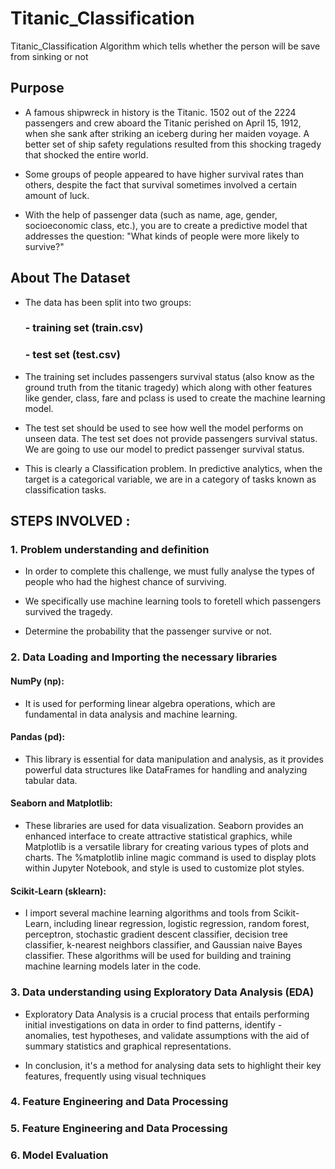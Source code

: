 # Titanic_Classification
Titanic_Classification Algorithm which tells whether the person will be save from sinking or not

## Purpose
-  A famous shipwreck in history is the Titanic. 1502 out of the 2224 passengers and crew aboard the Titanic perished on April 15, 1912, when she sank after striking an iceberg during her maiden voyage. A better set of ship safety regulations resulted from this shocking tragedy that shocked the entire world.

-  Some groups of people appeared to have higher survival rates than others, despite the fact that survival sometimes involved a certain amount of luck.

-  With the help of passenger data (such as name, age, gender, socioeconomic class, etc.), you are to create a predictive model that addresses the question: "What kinds of people were more likely to survive?"

## About The Dataset

-  The data has been split into two groups:

      ### - training set (train.csv)
      ### - test set (test.csv)
-  The training set includes passengers survival status (also know as the ground truth from the titanic tragedy) which along with other features like gender, class, fare and pclass is used to create the machine learning model.

-  The test set should be used to see how well the model performs on unseen data. The test set does not provide passengers survival status. We are going to use our model to predict passenger survival status.

-  This is clearly a Classification problem. In predictive analytics, when the target is a categorical variable, we are in a category of tasks known as classification tasks.


## STEPS INVOLVED :

### 1. Problem understanding and definition
-  In order to complete this challenge, we must fully analyse the types of people who had the highest chance of surviving.

-  We specifically use machine learning tools to foretell which passengers survived the tragedy.

-  Determine the probability that the passenger survive or not.

### 2. Data Loading and Importing the necessary libraries
#### NumPy (np): 
-  It is used for performing linear algebra operations, which are fundamental in data analysis and machine learning.

#### Pandas (pd): 
-  This library is essential for data manipulation and analysis, as it provides powerful data structures like DataFrames for handling and analyzing tabular data.

#### Seaborn and Matplotlib: 
-  These libraries are used for data visualization. Seaborn provides an enhanced interface to create attractive statistical graphics, while Matplotlib is a versatile library for creating various types of plots and charts. The %matplotlib inline magic command is used to display plots within Jupyter Notebook, and style is used to customize plot styles.

#### Scikit-Learn (sklearn): 
-  I import several machine learning algorithms and tools from Scikit-Learn, including linear regression, logistic regression, random forest, perceptron, stochastic gradient descent classifier, decision tree classifier, k-nearest neighbors classifier, and Gaussian naive Bayes classifier. These algorithms will be used for building and training machine learning models later in the code.

### 3. Data understanding using Exploratory Data Analysis (EDA)
-  Exploratory Data Analysis is a crucial process that entails performing initial investigations on data in order to find patterns, identify - 
   anomalies, test hypotheses, and validate assumptions with the aid of summary statistics and graphical representations.

-  In conclusion, it's a method for analysing data sets to highlight their key features, frequently using visual techniques
  
### 4. Feature Engineering and Data Processing
### 5. Feature Engineering and Data Processing
### 6. Model Evaluation

